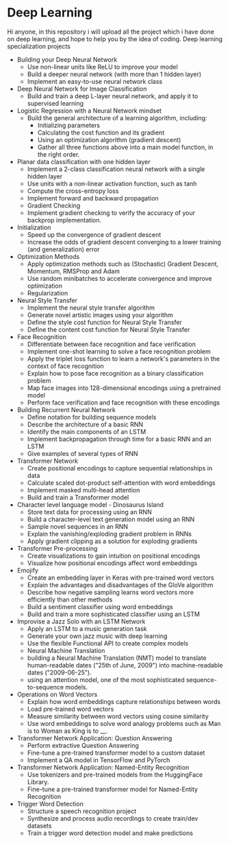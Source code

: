 # Deep Learning
Hi anyone, in this repository i will upload all the project which i have done on deep learning, and hope to help you by the idea of coding.
Deep learning specialization projects

* Building your Deep Neural Network
  * Use non-linear units like ReLU to improve your model
  * Build a deeper neural network (with more than 1 hidden layer)
  * Implement an easy-to-use neural network class
* Deep Neural Network for Image Classification
  * Build and train a deep L-layer neural network, and apply it to supervised learning
* Logistic Regression with a Neural Network mindset
  * Build the general architecture of a learning algorithm, including:
    * Initializing parameters
    * Calculating the cost function and its gradient
    * Using an optimization algorithm (gradient descent) 
    * Gather all three functions above into a main model function, in the right order.
* Planar data classification with one hidden layer
  * Implement a 2-class classification neural network with a single hidden layer
  * Use units with a non-linear activation function, such as tanh
  * Compute the cross-entropy loss
  * Implement forward and backward propagation
  * Gradient Checking
  * Implement gradient checking to verify the accuracy of your backprop implementation.
* Initialization
  * Speed up the convergence of gradient descent
  * Increase the odds of gradient descent converging to a lower training (and generalization) error  
* Optimization Methods
  * Apply optimization methods such as (Stochastic) Gradient Descent, Momentum, RMSProp and Adam
  * Use random minibatches to accelerate convergence and improve optimization
  * Regularization
* Neural Style Transfer
  *	Implement the neural style transfer algorithm 
  *	Generate novel artistic images using your algorithm 
  *	Define the style cost function for Neural Style Transfer
  *	Define the content cost function for Neural Style Transfer
* Face Recognition
  *	Differentiate between face recognition and face verification
  *	Implement one-shot learning to solve a face recognition problem
  *	Apply the triplet loss function to learn a network's parameters in the context of face recognition
  *	Explain how to pose face recognition as a binary classification problem
  *	Map face images into 128-dimensional encodings using a pretrained model
  *	Perform face verification and face recognition with these encodings
* Building Recurrent Neural Network
  *	Define notation for building sequence models
  *	Describe the architecture of a basic RNN
  *	Identify the main components of an LSTM
  *	Implement backpropagation through time for a basic RNN and an LSTM
  *	Give examples of several types of RNN
*	Transformer Network
     *	Create positional encodings to capture sequential relationships in data
     *	Calculate scaled dot-product self-attention with word embeddings
     *	Implement masked multi-head attention
     *	Build and train a Transformer model
*	Character level language model - Dinosaurus Island
     *	Store text data for processing using an RNN 
     *	Build a character-level text generation model using an RNN
     *	Sample novel sequences in an RNN
     *	Explain the vanishing/exploding gradient problem in RNNs
     *	Apply gradient clipping as a solution for exploding gradients
* Transformer Pre-processing
     * Create visualizations to gain intuition on positional encodings
     * Visualize how positional encodings affect word embeddings
*	Emojify
     *	Create an embedding layer in Keras with pre-trained word vectors
     *	Explain the advantages and disadvantages of the GloVe algorithm
     *	Describe how negative sampling learns word vectors more efficiently than other methods
     *	Build a sentiment classifier using word embeddings
     *	Build and train a more sophisticated classifier using an LSTM
*	Improvise a Jazz Solo with an LSTM Network
     *	Apply an LSTM to a music generation task
     *	Generate your own jazz music with deep learning
     *	Use the flexible Functional API to create complex models
     *	Neural Machine Translation
     *	building a Neural Machine Translation (NMT) model to translate human-readable dates ("25th of June, 2009") into machine-readable dates ("2009-06-25"). 
     *	using an attention model, one of the most sophisticated sequence-to-sequence models.
*	Operations on Word Vectors
     *	Explain how word embeddings capture relationships between words
     *	Load pre-trained word vectors
     *	Measure similarity between word vectors using cosine similarity
     *	Use word embeddings to solve word analogy problems such as Man is to Woman as King is to __.
*	Transformer Network Application: Question Answering
     *	Perform extractive Question Answering 
     *	Fine-tune a pre-trained transformer model to a custom dataset
     *	Implement a QA model in TensorFlow and PyTorch
*	Transformer Network Application: Named-Entity Recognition
     *	Use tokenizers and pre-trained models from the HuggingFace Library.
     *	Fine-tune a pre-trained transformer model for Named-Entity Recognition
*	Trigger Word Detection
     *	Structure a speech recognition project
     *	Synthesize and process audio recordings to create train/dev datasets
     *	Train a trigger word detection model and make predictions
